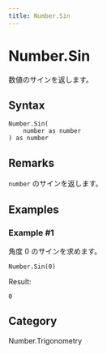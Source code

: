 ```yaml
---
title: Number.Sin
---
```


# Number.Sin


数値のサインを返します。


## Syntax

```powerquery
Number.Sin(
    number as number
) as number
```


## Remarks

<code>number</code> のサインを返します。


## Examples

### Example #1 
角度 0 のサインを求めます。
```powerquery
Number.Sin(0)
```

Result: 
```powerquery
0
```




## Category
Number.Trigonometry
